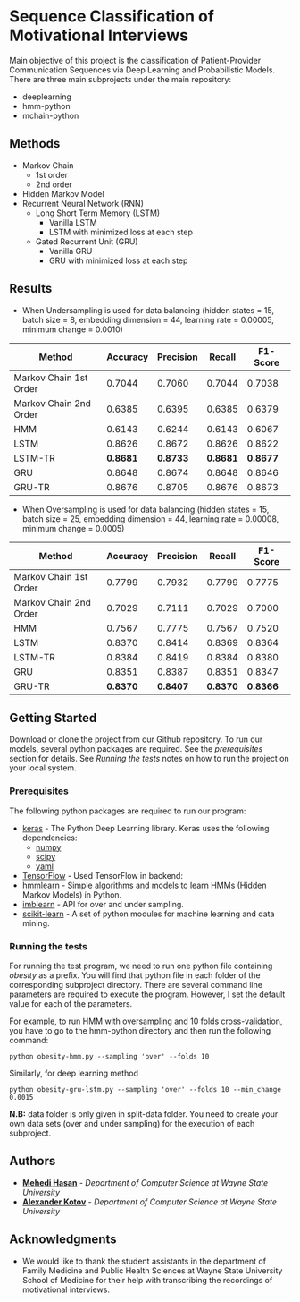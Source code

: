 # Sequence Classification of Motivational Interviews

Main objective of this project is the classification of Patient-Provider Communication Sequences via Deep Learning and Probabilistic Models. There are three main subprojects under the main repository:

* deeplearning
* hmm-python
* mchain-python

## Methods

* Markov Chain
    * 1st order
    * 2nd order
* Hidden Markov Model
* Recurrent Neural Network (RNN)
    * Long Short Term Memory (LSTM)
       * Vanilla LSTM
       * LSTM with minimized loss at each step
    * Gated Recurrent Unit (GRU)
       * Vanilla GRU
       * GRU with minimized loss at each step

## Results

* When Undersampling is used for data balancing (hidden states = 15, batch size = 8, embedding dimension = 44, learning rate = 0.00005, minimum change = 0.0010)

Method | Accuracy | Precision | Recall | F1-Score
------------------ | ------------- | ------------ | ------------- | ------------
Markov Chain 1st Order | 0.7044 | 0.7060 | 0.7044 | 0.7038
Markov Chain 2nd Order | 0.6385 | 0.6395 | 0.6385 | 0.6379
HMM | 0.6143 | 0.6244 | 0.6143 | 0.6067
LSTM | 0.8626 | 0.8672 | 0.8626 | 0.8622
LSTM-TR | **0.8681** | **0.8733** | **0.8681** | **0.8677**
GRU | 0.8648 | 0.8674 | 0.8648 | 0.8646
GRU-TR | 0.8676 | 0.8705 | 0.8676 | 0.8673


* When Oversampling is used for data balancing (hidden states = 15, batch size = 25, embedding dimension = 44, learning rate = 0.00008, minimum change = 0.0005)

Method | Accuracy | Precision | Recall | F1-Score
------------------ | ------------- | ------------ | ------------- | ------------
Markov Chain 1st Order | 0.7799 | 0.7932 | 0.7799 | 0.7775
Markov Chain 2nd Order | 0.7029 | 0.7111 | 0.7029 | 0.7000
HMM | 0.7567 | 0.7775 | 0.7567 | 0.7520
LSTM | 0.8370 | 0.8414 | 0.8369 | 0.8364
LSTM-TR | 0.8384 | 0.8419 | 0.8384 | 0.8380
GRU | 0.8351 | 0.8387 | 0.8351 | 0.8347
GRU-TR | **0.8370** | **0.8407** | **0.8370** | **0.8366**

## Getting Started

Download or clone the project from our Github repository. To run our models, several python packages are required. See the _prerequisites_ section for details. See _Running the tests_ notes on how to run the project on your local system.

### Prerequisites

The following python packages are required to run our program:
* [keras](https://keras.io/) - The Python Deep Learning library. Keras uses the following dependencies:
    * [numpy](https://pypi.python.org/pypi/numpy)
    * [scipy](https://pypi.python.org/pypi/scipy)
    * [yaml](https://anaconda.org/conda-forge/yaml)
* [TensorFlow](https://maven.apache.org/) - Used TensorFlow in backend:
* [hmmlearn](https://hmmlearn.readthedocs.io/en/latest/) - Simple algorithms and models to learn HMMs (Hidden Markov Models) in Python.
* [imblearn](http://contrib.scikit-learn.org/imbalanced-learn/stable/api.html#module-imblearn.over_sampling) - API for over and under sampling.
* [scikit-learn](https://pypi.python.org/pypi/scikit-learn) - A set of python modules for machine learning and data mining.


### Running the tests

For running the test program, we need to run one python file containing _obesity_ as a prefix. You will find that python file in each folder of the corresponding subproject directory. There are several command line parameters are required to execute the program. However, I set the default value for each of the parameters. 

For example, to run HMM with oversampling and 10 folds cross-validation, you have to go to the hmm-python directory and then run the following command: 
```
python obesity-hmm.py --sampling 'over' --folds 10   
```
Similarly, for deep learning method
```
python obesity-gru-lstm.py --sampling 'over' --folds 10 --min_change 0.0015
```

**N.B:** data folder is only given in split-data folder. You need to create your own data sets (over and under sampling) for the execution of each subproject.  

## Authors

* **[Mehedi Hasan](https://www.researchgate.net/profile/Mehedi_Hasan33)** - *Department of Computer Science at Wayne State University*
* **[Alexander Kotov](http://www.cs.wayne.edu/kotov/)** - *Department of Computer Science at Wayne State University*


## Acknowledgments

* We would like to thank the student assistants in the department of Family Medicine and Public Health Sciences at Wayne State University School of Medicine for their help with transcribing the recordings of motivational interviews.



